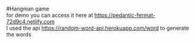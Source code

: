 #Hangman game  
for demo you can access it here at  https://pedantic-fermat-72d9c4.netlify.com  
I used the api https://random-word-api.herokuapp.com/word to generate the words  
